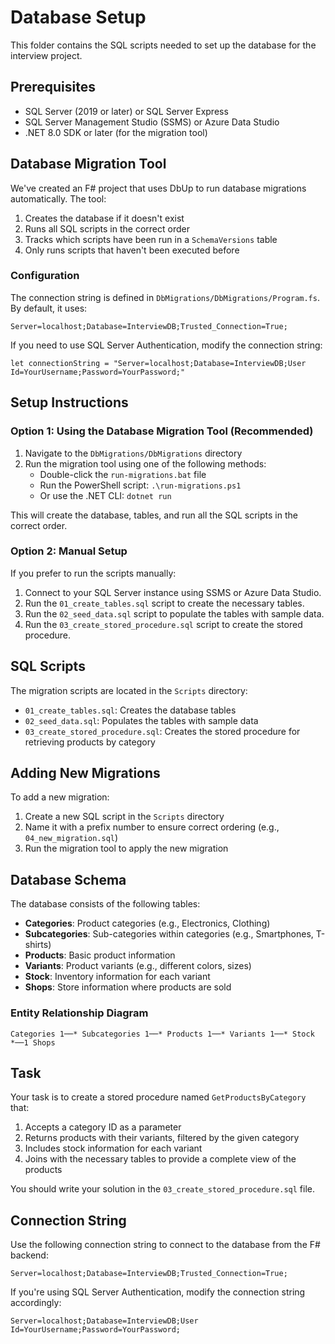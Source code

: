 # Database Setup

This folder contains the SQL scripts needed to set up the database for the interview project.

## Prerequisites

- SQL Server (2019 or later) or SQL Server Express
- SQL Server Management Studio (SSMS) or Azure Data Studio
- .NET 8.0 SDK or later (for the migration tool)

## Database Migration Tool

We've created an F# project that uses DbUp to run database migrations automatically. The tool:

1. Creates the database if it doesn't exist
2. Runs all SQL scripts in the correct order
3. Tracks which scripts have been run in a `SchemaVersions` table
4. Only runs scripts that haven't been executed before

### Configuration

The connection string is defined in `DbMigrations/DbMigrations/Program.fs`. By default, it uses:

```
Server=localhost;Database=InterviewDB;Trusted_Connection=True;
```

If you need to use SQL Server Authentication, modify the connection string:

```
let connectionString = "Server=localhost;Database=InterviewDB;User Id=YourUsername;Password=YourPassword;"
```

## Setup Instructions

### Option 1: Using the Database Migration Tool (Recommended)

1. Navigate to the `DbMigrations/DbMigrations` directory
2. Run the migration tool using one of the following methods:
   - Double-click the `run-migrations.bat` file
   - Run the PowerShell script: `.\run-migrations.ps1`
   - Or use the .NET CLI: `dotnet run`

This will create the database, tables, and run all the SQL scripts in the correct order.

### Option 2: Manual Setup

If you prefer to run the scripts manually:

1. Connect to your SQL Server instance using SSMS or Azure Data Studio.
2. Run the `01_create_tables.sql` script to create the necessary tables.
3. Run the `02_seed_data.sql` script to populate the tables with sample data.
4. Run the `03_create_stored_procedure.sql` script to create the stored procedure.

## SQL Scripts

The migration scripts are located in the `Scripts` directory:

- `01_create_tables.sql`: Creates the database tables
- `02_seed_data.sql`: Populates the tables with sample data
- `03_create_stored_procedure.sql`: Creates the stored procedure for retrieving products by category

## Adding New Migrations

To add a new migration:

1. Create a new SQL script in the `Scripts` directory
2. Name it with a prefix number to ensure correct ordering (e.g., `04_new_migration.sql`)
3. Run the migration tool to apply the new migration

## Database Schema

The database consists of the following tables:

- **Categories**: Product categories (e.g., Electronics, Clothing)
- **Subcategories**: Sub-categories within categories (e.g., Smartphones, T-shirts)
- **Products**: Basic product information
- **Variants**: Product variants (e.g., different colors, sizes)
- **Stock**: Inventory information for each variant
- **Shops**: Store information where products are sold

### Entity Relationship Diagram

```
Categories 1──* Subcategories 1──* Products 1──* Variants 1──* Stock *──1 Shops
```

## Task

Your task is to create a stored procedure named `GetProductsByCategory` that:

1. Accepts a category ID as a parameter
2. Returns products with their variants, filtered by the given category
3. Includes stock information for each variant
4. Joins with the necessary tables to provide a complete view of the products

You should write your solution in the `03_create_stored_procedure.sql` file.

## Connection String

Use the following connection string to connect to the database from the F# backend:

```
Server=localhost;Database=InterviewDB;Trusted_Connection=True;
```

If you're using SQL Server Authentication, modify the connection string accordingly:

```
Server=localhost;Database=InterviewDB;User Id=YourUsername;Password=YourPassword;
``` 